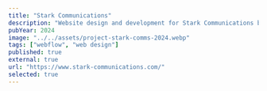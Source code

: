 ```yaml
---
title: "Stark Communications"
description: "Website design and development for Stark Communications based in London and Melbourne"
pubYear: 2024
image: "../../assets/project-stark-comms-2024.webp"
tags: ["webflow", "web design"]
published: true
external: true
url: "https://www.stark-communications.com/"
selected: true
---
```

